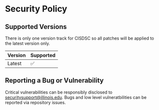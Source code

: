 # Security Policy

## Supported Versions

There is only one version track for CISDSC so all patches will be applied to the latest version only.

| Version | Supported          |
| ------- | ------------------ |
| Latest  | :white_check_mark: |

## Reporting a Bug or Vulnerability

Critical vulnerabilities can be responsibly disclosed to [securitysupport@illinois.edu](mailto:securitysupport@illinois.edu). Bugs and low level vulneratbilities can be reported via repository issues.
